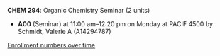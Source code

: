 **CHEM 294**: Organic Chemistry Seminar (2 units)

- **A00** (Seminar) at 11:00 am–12:20 pm on Monday at PACIF 4500 by Schmidt, Valerie A (A14294787)

[Enrollment numbers over time](./CHEM294.tsv)
